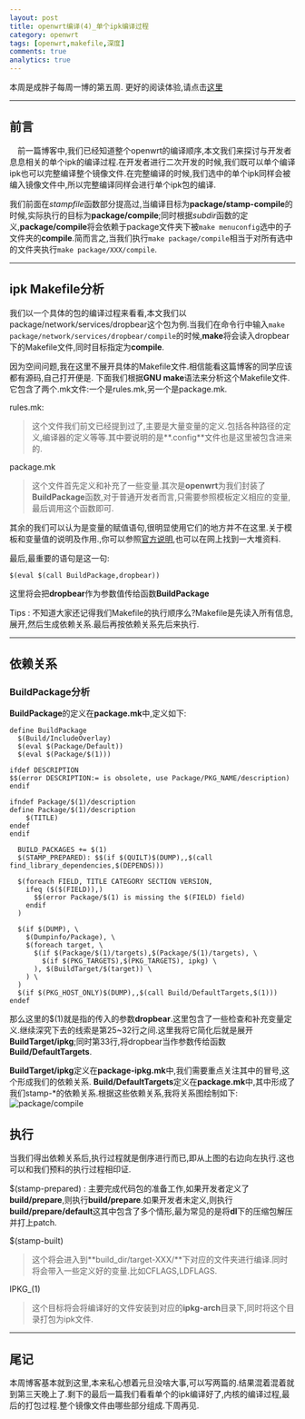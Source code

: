 ```yaml
---
layout: post
title: openwrt编译(4)_单个ipk编译过程
category: openwrt
tags: [openwrt,makefile,深度]
comments: true
analytics: true
---
```


本周是成胖子每周一博的第五周.
更好的阅读体验,请点击[这里](https://www.zybuluo.com/icyriver/note/257687)

<!--more-->

---

## 前言
&emsp;前一篇博客中,我们已经知道整个openwrt的编译顺序,本文我们来探讨与开发者息息相关的单个ipk的编译过程.在开发者进行二次开发的时候,我们既可以单个编译ipk也可以完整编译整个镜像文件.在完整编译的时候,我们选中的单个ipk同样会被编入镜像文件中,所以完整编译同样会进行单个ipk包的编译.

我们前面在*stampfile*函数部分提高过,当编译目标为**package/stamp-compile**的时候,实际执行的目标为**package/compile**;同时根据*subdir*函数的定义,**package/compile**将会依赖于package文件夹下被`make menuconfig`选中的子文件夹的**compile**.简而言之,当我们执行`make package/compile`相当于对所有选中的文件夹执行`make package/XXX/compile`.

---
## ipk Makefile分析
我们以一个具体的包的编译过程来看看,本文我们以package/network/services/dropbear这个包为例.当我们在命令行中输入`make package/network/services/dropbear/compile`的时候,**make**将会读入dropbear下的Makefile文件,同时目标指定为**compile**.

因为空间问题,我在这里不展开具体的Makefile文件.相信能看这篇博客的同学应该都有源码,自己打开便是.
下面我们根据**GNU make**语法来分析这个Makefile文件.它包含了两个.mk文件:一个是rules.mk,另一个是package.mk.

rules.mk:
>这个文件我们前文已经提到过了,主要是大量变量的定义.包括各种路径的定义,编译器的定义等等.其中要说明的是**.config**文件也是这里被包含进来的.

package.mk
>这个文件首先定义和补充了一些变量.其次是**openwrt**为我们封装了**BuildPackage**函数,对于普通开发者而言,只需要参照模板定义相应的变量,最后调用这个函数即可.

其余的我们可以认为是变量的赋值语句,很明显使用它们的地方并不在这里.关于模板和变量值的说明及作用.,你可以参照[官方说明](https://wiki.openwrt.org/doc/devel/packages),也可以在网上找到一大堆资料.

最后,最重要的语句是这一句:

```
$(eval $(call BuildPackage,dropbear))
```

这里将会把**dropbear**作为参数值传给函数**BuildPackage**

Tips
:   不知道大家还记得我们Makefile的执行顺序么?Makefile是先读入所有信息,展开,然后生成依赖关系.最后再按依赖关系先后来执行.

---
## 依赖关系

### BuildPackage分析
**BuildPackage**的定义在**package.mk**中,定义如下:

```
define BuildPackage
  $(Build/IncludeOverlay)
  $(eval $(Package/Default))
  $(eval $(Package/$(1)))

ifdef DESCRIPTION
$$(error DESCRIPTION:= is obsolete, use Package/PKG_NAME/description)
endif

ifndef Package/$(1)/description
define Package/$(1)/description
	$(TITLE)
endef
endif

  BUILD_PACKAGES += $(1)
  $(STAMP_PREPARED): $$(if $(QUILT)$(DUMP),,$(call find_library_dependencies,$(DEPENDS)))

  $(foreach FIELD, TITLE CATEGORY SECTION VERSION,
    ifeq ($($(FIELD)),)
      $$(error Package/$(1) is missing the $(FIELD) field)
    endif
  )

  $(if $(DUMP), \
    $(Dumpinfo/Package), \
    $(foreach target, \
      $(if $(Package/$(1)/targets),$(Package/$(1)/targets), \
        $(if $(PKG_TARGETS),$(PKG_TARGETS), ipkg) \
      ), $(BuildTarget/$(target)) \
    ) \
  )
  $(if $(PKG_HOST_ONLY)$(DUMP),,$(call Build/DefaultTargets,$(1)))
endef
```

那么这里的$(1)就是指的传入的参数**dropbear**.这里包含了一些检查和补充变量定义.继续深究下去的线索是第25~32行之间.这里我将它简化后就是展开**BuildTarget/ipkg**;同时第33行,将dropbear当作参数传给函数**Build/DefaultTargets**.

**BuildTarget/ipkg**定义在**package-ipkg.mk**中,我们需要重点关注其中的冒号,这个形成我们的依赖关系.
**Build/DefaultTargets**定义在**package.mk**中,其中形成了我们stamp-*的依赖关系.根据这些依赖关系,我将关系图绘制如下:
![package/compile](http://ww4.sinaimg.cn/large/006kvZhRjw1ezmd5eo1iej31bb0fcwh0.jpg)

## 执行
当我们得出依赖关系后,执行过程就是倒序进行而已,即从上图的右边向左执行.这也可以和我们预料的执行过程相印证.

$(stamp-prepared)
:   主要完成代码包的准备工作,如果开发者定义了**build/prepare**,则执行**build/prepare**.如果开发者未定义,则执行**build/prepare/default**这其中包含了多个情形,最为常见的是将**dl**下的压缩包解压并打上patch.

$(stamp-built)
>这个将会进入到**build_dir/target-XXX/**下对应的文件夹进行编译.同时将会带入一些定义好的变量.比如CFLAGS,LDFLAGS.

IPKG_(1)
>这个目标将会将编译好的文件安装到对应的**ipkg-arch**目录下,同时将这个目录打包为ipk文件.

---
## 尾记

本周博客基本就到这里,本来私心想着元旦没啥大事,可以写两篇的.结果混着混着就到第三天晚上了.剩下的最后一篇我们看看单个的ipk编译好了,内核的编译过程,最后的打包过程.整个镜像文件由哪些部分组成.下周再见.
